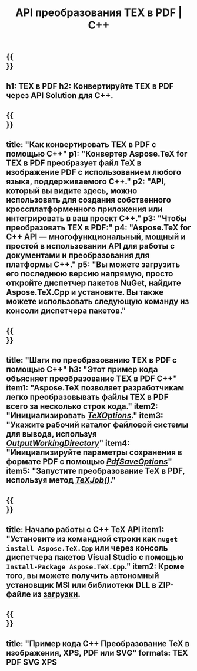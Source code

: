 ﻿---
translation: true
template: /_templates/_conversion-child-cpp.md
title: API преобразования TEX в PDF | С++
description: Функциональность преобразования TeX в PDF. Интегрируйте эту локальную библиотеку C++ в свой проект или используйте кроссплатформенные приложения для преобразования TeX в PDF.
keywords: tex в pdf api cpp, tex2pdf интегрировать c++
url: /cpp/conversion/tex-to-pdf/
family: tex
platformtag: cpp
feature: conversion
informat: TEX
outformat: PDF
otherformats: PDF PNG JPEG TIFF SVG XPS
---

{{<section banner>}}
---
h1: TEX в PDF
h2: Конвертируйте TEX в PDF через API Solution для C++.
---

{{<section overview>}}
---
title: "Как конвертировать TEX в PDF с помощью C++"
p1: "Конвертер Aspose.TeX for TEX в PDF преобразует файл TeX в изображение PDF с использованием любого языка, поддерживаемого C++."
p2: "API, который вы видите здесь, можно использовать для создания собственного кроссплатформенного приложения или интегрировать в ваш проект C++."
p3: "Чтобы преобразовать TEX в PDF:"
p4: "Aspose.TeX for C++ API — многофункциональный, мощный и простой в использовании API для работы с документами и преобразования для платформы C++."
p5: "Вы можете загрузить его последнюю версию напрямую, просто откройте диспетчер пакетов NuGet, найдите Aspose.TeX.Cpp и установите. Вы также можете использовать следующую команду из консоли диспетчера пакетов."
---

{{<section feature1>}}
---
title: "Шаги по преобразованию TEX в PDF с помощью C++"
h3: "Этот пример кода объясняет преобразование TEX в PDF C++"
item1: "Aspose.TeX позволяет разработчикам легко преобразовывать файлы TEX в PDF всего за несколько строк кода."
item2: "Инициализировать [*TeXOptions*](https://reference.aspose.com/tex/cpp/class/aspose.te_x.te_x_options)."
item3: "Укажите рабочий каталог файловой системы для вывода, используя [*OutputWorkingDirectory*](https://reference.aspose.com/tex/cpp/class/aspose.te_x.te_x_options#aa4f4ea6dab7db5ba1b40800495f16f63)"
item4: "Инициализируйте параметры сохранения в формате PDF с помощью [*PdfSaveOptions*](https://reference.aspose.com/tex/cpp/class/aspose.te_x.presentation.image.pdf_save_options)"
item5: "Запустите преобразование TeX в PDF, используя метод [*TeXJob()*](https://reference.aspose.com/tex/cpp/class/aspose.te_x.te_x_job)."
---

{{<section feature2>}}
---
title: Начало работы с C++ TeX API
item1: "Установите из командной строки как ```nuget install Aspose.TeX.Cpp``` или через консоль диспетчера пакетов Visual Studio с помощью ```Install-Package Aspose.TeX.Cpp```."
item2: Кроме того, вы можете получить автономный установщик MSI или библиотеки DLL в ZIP-файле из [загрузки](https://releases.aspose.com/tex/cpp).
---

{{<section widget>}}
---
title: "Пример кода C++ Преобразование TeX в изображения, XPS, PDF или SVG"
formats: TEX PDF SVG XPS
---